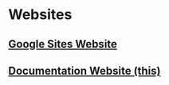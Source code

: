 # Websites
## [Google Sites Website](https://sites.google.com/brophyprep.org/broncobotics/home)

## [Documentation Website (this)](https://201-991-broncobotics.github.io/broncobotics-knowledge/)

